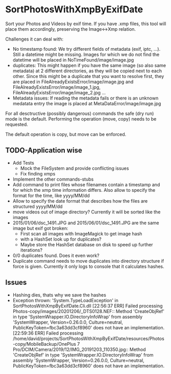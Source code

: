 # SortPhotosWithXmpByExifDate

Sort your Photos and Videos by exif time. If you have .xmp files, this tool will place them accordingly, preserving the Image<->Xmp relation.

Challenges it can deal with:

* No timestamp found: We try different fields of metadata (exif, iptc, ...). Still a datetime might be missing. Images for which we do not find the datetime will be placed in NoTimeFound/image/image.jpg
* duplicates: This might happen if you have the same image (so also same metadata) at 2 different directories, as they will be copied next to each other. Since this might be a duplicate that you want to resolve first, they are placed in FileAlreadyExistsError/image/image.jpg and FileAlreadyExistsError/image/image_1.jpg, FileAlreadyExistsError/image/image_2.jpg ...
* Metadata issues: If reading the metadata fails or there is an unknown medatata entry the image is placed at MetaDataError/image/image.jpg

For all desctructive (possibly dangerous) commands the safe (dry run) mode is the default. Performing the operation (move, copy) needs to be requested.

The default operation is copy, but move can be enforced.

## TODO-Application wise

* Add Tests
  * Mock the FileSystem and provide conflicting issues
  * Fix finding xmps
* Implement the other commands-stubs
* Add command to print files whose filenames contain a timestamp and for which the xmp time information differs. Also allow to specify the format for the time, like yyyy/MM/dd
* Allow to specify the date format that describes how the files are structured yyyy/MM/dd
* move videos out of image directory? Currently it will be sorted like the images
* 2015/01/06/dsc_1491.JPG and 2015/06/01/dsc_1491.JPG are the same image but exif got broken:
  * First scan all images with ImageMagick to get image hash
  * with a HashSet look up for duplicates?
  * Maybe store the HashSet database on disk to speed up further iterations?
* 0/0 duplicates found. Does it even work?
* Duplicate command needs to move duplicates into directory structure if force is given. Currently it only logs to console that it calculates hashes.

## Issues

* Hashing dies, thats why we save the hashes
* Exception thrown: 'System.TypeLoadException' in SortPhotosWithXmpByExifDate.Cli.dll
[22:56:37 ERR] Failed processing Photos-copy/images/20201206/_DTS0128.NEF:: Method 'CreateObjRef' in type 'SystemWrapper.IO.DirectoryInfoWrap' from assembly 'SystemWrapper, Version=0.26.0.0, Culture=neutral, PublicKeyToken=fbc3a63dd3cf8960' does not have an implementation.
[22:59:36 ERR] Failed processing /home/david/projects/SortPhotosWithXmpByExifDate/resources/Photos-copy/MobileBackup/OnePlus 7 Pro/DCIM/Camera/2019/12/IMG_20191203_110350.jpg:: Method 'CreateObjRef' in type 'SystemWrapper.IO.DirectoryInfoWrap' from assembly 'SystemWrapper, Version=0.26.0.0, Culture=neutral, PublicKeyToken=fbc3a63dd3cf8960' does not have an implementation.
